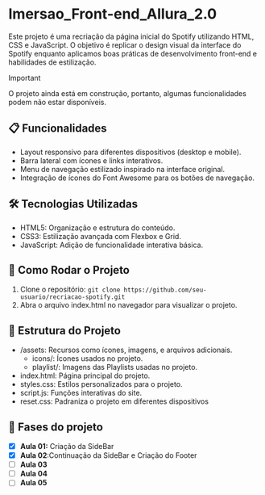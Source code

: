 # Imersao_Front-end_Allura_2.0
Este projeto é uma recriação da página inicial do Spotify utilizando HTML, CSS e JavaScript. O objetivo é replicar o design visual da interface do Spotify enquanto aplicamos boas práticas de desenvolvimento front-end e habilidades de estilização.
> [!IMPORTANT]
> O projeto ainda está em construção, portanto, algumas funcionalidades podem não estar disponíveis.
## 📋 Funcionalidades
* Layout responsivo para diferentes dispositivos (desktop e mobile).
* Barra lateral com ícones e links interativos.
* Menu de navegação estilizado inspirado na interface original.
* Integração de ícones do Font Awesome para os botões de navegação.
## 🛠️ Tecnologias Utilizadas
* HTML5: Organização e estrutura do conteúdo.
* CSS3: Estilização avançada com Flexbox e Grid.
* JavaScript: Adição de funcionalidade interativa básica.
## 🚀 Como Rodar o Projeto
1. Clone o repositório:
```git clone https://github.com/seu-usuario/recriacao-spotify.git```
2. Abra o arquivo index.html no navegador para visualizar o projeto.
## 📂 Estrutura do Projeto
* /assets: Recursos como ícones, imagens, e arquivos adicionais.
  - icons/: Ícones usados no projeto.
  - playlist/: Imagens das Playlists usadas no projeto.
* index.html: Página principal do projeto.
* styles.css: Estilos personalizados para o projeto.
* script.js: Funções interativas do site.
* reset.css: Padraniza o projeto em diferentes dispositivos
## 📅 Fases do projeto
- [x] **Aula 01:** Criação da SideBar
- [x] **Aula 02**:Continuação da SideBar e Criação do Footer
- [ ] **Aula 03**
- [ ] **Aula 04**
- [ ] **Aula 05**
